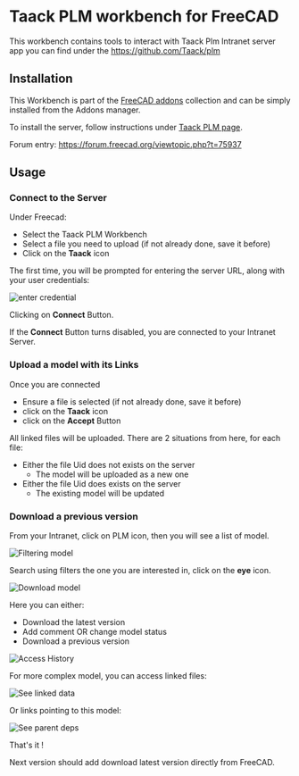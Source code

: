 # Taack PLM workbench for FreeCAD

This workbench contains tools to interact with Taack Plm Intranet server app you can find under the https://github.com/Taack/plm  

## Installation

This Workbench is part of the [FreeCAD addons](https://github.com/FreeCAD/FreeCAD-addons) collection and can be simply installed from the Addons manager.

To install the server, follow instructions under [Taack PLM page](https://taack.org/en/app/Plm).

Forum entry:
https://forum.freecad.org/viewtopic.php?t=75937

## Usage

### Connect to the Server

Under Freecad:

* Select the Taack PLM Workbench
* Select a file you need to upload (if not already done, save it before)
* Click on the **Taack** icon

The first time, you will be prompted for entering the server URL, along with your user credentials:

![enter credential](https://github.com/Taack/taack-plm-freecad/blob/main/screenshot-plm-credential.png)

Clicking on **Connect** Button.

If the **Connect** Button turns disabled, you are connected to your Intranet Server.

### Upload a model with its Links

Once you are connected

* Ensure a file is selected (if not already done, save it before)
* click on the **Taack** icon
* click on the **Accept** Button

All linked files will be uploaded. There are 2 situations from here, for each file:
* Either the file Uid does not exists on the server
  * The model will be uploaded as a new one
* Either the file Uid does exists on the server
  * The existing model will be updated

### Download a previous version

From your Intranet, click on PLM icon, then you will see a list of model.

![Filtering model](https://github.com/Taack/taack-plm-freecad/blob/main/sc-filter.png)

Search using filters the one you are interested in, click on the **eye** icon.

![Download model](https://github.com/Taack/taack-plm-freecad/blob/main/sc-open.png)

Here you can either:

* Download the latest version
* Add comment OR change model status
* Download a previous version

![Access History](https://github.com/Taack/taack-plm-freecad/blob/main/sc-prev.png)


For more complex model, you can access linked files:

![See linked data](https://github.com/Taack/taack-plm-freecad/blob/main/sc-linked.png)

Or links pointing to this model:

![See parent deps](https://github.com/Taack/taack-plm-freecad/blob/main/sc-pointing.png)

That's it !

Next version should add download latest version directly from FreeCAD.


